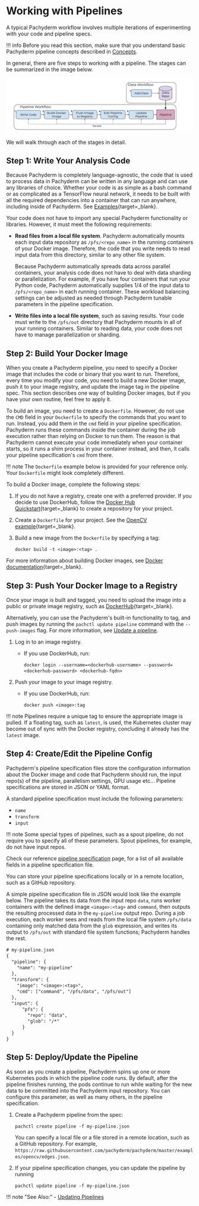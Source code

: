 # Working with Pipelines

A typical Pachyderm workflow involves multiple iterations of
experimenting with your code and pipeline specs.

!!! info
    Before you read this section, make sure that you
    understand basic Pachyderm pipeline concepts described in
    [Concepts](../../concepts/pipeline-concepts/index.md).

In general, there are five steps to working with a pipeline. The stages can be summarized in the image below. 

![Developer workflow](../../assets/images/d_steps_analysis_pipeline.svg)

We will walk through each of the stages in detail.

## Step 1: Write Your Analysis Code

Because Pachyderm is completely language-agnostic, the code
that is used to process data in Pachyderm can
be written in any language and can use any libraries of choice. Whether
your code is as simple as a bash command or as complicated as a
TensorFlow neural network, it needs to be built with all the required
dependencies into a container that can run anywhere, including inside
of Pachyderm. See [Examples](https://github.com/pachyderm/pachyderm/tree/master/examples){target=_blank}.

Your code does not have to import any special Pachyderm
functionality or libraries. However, it must meet the
following requirements:

* **Read files from a local file system**. Pachyderm automatically
  mounts each input data repository as `/pfs/<repo_name>` in the running
  containers of your Docker image. Therefore, the code that you write needs
  to read input data from this directory, similar to any other
  file system.

  Because Pachyderm automatically spreads data across parallel
  containers, your analysis code does not have to deal with data
  sharding or parallelization. For example, if you have four
  containers that run your Python code, Pachyderm automatically
  supplies 1/4 of the input data to `/pfs/<repo_name>` in
  each running container. These workload balancing settings
  can be adjusted as needed through Pachyderm tunable parameters
  in the pipeline specification.

* **Write files into a local file system**, such as saving results.
  Your code must write to the `/pfs/out` directory that Pachyderm
  mounts in all of your running containers. Similar to reading data,
  your code does not have to manage parallelization or sharding.

## Step 2: Build Your Docker Image

When you create a Pachyderm pipeline, you need
to specify a Docker image that includes the code or binary that
you want to run. Therefore, every time you modify your code,
you need to build a new Docker image, push it to your image registry,
and update the image tag in the pipeline spec. This section
describes one way of building Docker images, but
if you have your own routine, feel free to apply it.

To build an image, you need to create a `Dockerfile`. However, do not
use the `CMD` field in your `Dockerfile` to specify the commands that
you want to run. Instead, you add them in the `cmd` field in your pipeline
specification. Pachyderm runs these commands inside the
container during the job execution rather than relying on Docker
to run them.
The reason is that Pachyderm cannot execute your code immediately when
your container starts, so it runs a shim process in your container
instead, and then, it calls your pipeline specification's `cmd` from there.

!!! note
    The `Dockerfile` example below is provided for your reference
    only. Your `Dockerfile` might look completely different.

To build a Docker image, complete the following steps:

1. If you do not have a registry, create one with a preferred provider.
If you decide to use DockerHub, follow the [Docker Hub Quickstart](https://docs.docker.com/docker-hub/){target=_blank} to
create a repository for your project.
1. Create a `Dockerfile` for your project. See the [OpenCV example](https://github.com/pachyderm/pachyderm/blob/master/examples/opencv/Dockerfile){target=_blank}.
1. Build a new image from the `Dockerfile` by specifying a tag:

   ```shell
   docker build -t <image>:<tag> .
   ```

For more information about building Docker images, see
[Docker documentation](https://docs.docker.com/engine/tutorials/dockerimages/){target=_blank}.

## Step 3: Push Your Docker Image to a Registry

Once your image is built and tagged, you need to upload the image into
a public or private image registry, such as
[DockerHub](https://hub.docker.com){target=_blank}.

Alternatively, you can use the Pachyderm's built-in functionality to
tag, and push images by running the `pachctl update pipeline` command
with the `--push-images` flag. For more information, see
[Update a pipeline](../pipeline-operations/updating_pipelines.md).

1. Log in to an image registry.

   * If you use DockerHub, run:

     ```shell
     docker login --username=<dockerhub-username> --password=<dockerhub-password> <dockerhub-fqdn>
     ```

1. Push your image to your image registry.

   * If you use DockerHub, run:

     ```shell
     docker push <image>:tag
     ```

!!! note
    Pipelines require a unique tag to ensure the appropriate image is pulled. If a floating tag, such as `latest`, is used, the Kubernetes cluster may become out of sync with the Docker registry, concluding it already has the `latest` image.

## Step 4: Create/Edit the Pipeline Config

Pachyderm's pipeline specification files store the configuration information
about the Docker image and code that Pachyderm should run, the input repo(s) of the pipeline, parallelism settings, GPU usage etc...
Pipeline specifications are stored in JSON or YAML format.

A standard pipeline specification must include the following
parameters:

- `name`
- `transform`
- `input`

!!! note
    Some special types of pipelines, such as a spout pipeline, do not
    require you to specify all of these parameters. 
    Spout pipelines, for example, do not have input repos.

Check our reference [pipeline specification](../../../reference/pipeline_spec) page, for a list of all available fields in a pipeline specification file.

You can store your pipeline specifications locally or in a remote location, such
as a GitHub repository.

A simple pipeline specification file in JSON would look like the example below.
The pipeline takes its data from the input repo `data`, runs worker containers with the defined image `<image>:<tag>` and `command`, then outputs the resulting processed data in the `my-pipeline` output repo.  During a job execution, each worker sees and reads from the local file system `/pfs/data` containing only matched data from the `glob` expression, and writes its output to `/pfs/out` with standard file system functions; Pachyderm handles the rest. 

```shell
# my-pipeline.json
{
  "pipeline": {
    "name": "my-pipeline"
  },
  "transform": {
    "image": "<image>:<tag>",
    "cmd": ["command", "/pfs/data", "/pfs/out"]
  },
  "input": {
      "pfs": {
        "repo": "data",
        "glob": "/*"
      }
  }
}
```

## Step 5: Deploy/Update the Pipeline

As soon as you create a pipeline, Pachyderm spins up one or more Kubernetes pods in which the pipeline code runs. By default, after the pipeline finishes
running, the pods continue to run while waiting for the new data to be
committed into the Pachyderm input repository. You can configure this
parameter, as well as many others, in the pipeline specification.

1. Create a Pachyderm pipeline from the spec:

     ```shell
     pachctl create pipeline -f my-pipeline.json
     ```

     You can specify a local file or a file stored in a remote
     location, such as a GitHub repository. For example,
     `https://raw.githubusercontent.com/pachyderm/pachyderm/master/examples/opencv/edges.json`.

1. If your pipeline specification changes, you can update the pipeline 
   by running

     ```shell
     pachctl update pipeline -f my-pipeline.json
     ```

!!! note "See Also:"
    - [Updating Pipelines](../../pipeline-operations/updating_pipelines)
 

